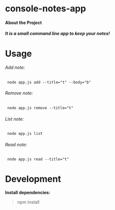 # console-notes-app

#### About the Project

***It is a small command line app to keep your notes!***

# Usage
###### Add note:
     node app.js add --title="t" --body="b"
     
###### Remove note:
     node app.js remove --title="t"     
     
###### List note:
     node app.js list    
     
###### Read note:
     node app.js read --title="t"     

# Development

**Install dependencies:**
 
  >npm install
